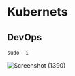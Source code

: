 # Kubernets
## DevOps
````
sudo -i
````
![Screenshot (1390)](https://github.com/user-attachments/assets/3bc4d7f1-a7c7-4026-a6a8-4a564f27629a)
